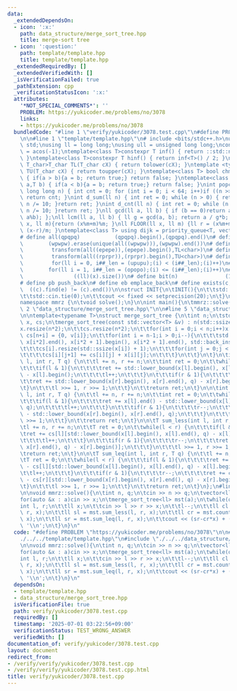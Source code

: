 ```yaml
---
data:
  _extendedDependsOn:
  - icon: ':x:'
    path: data_structure/merge_sort_tree.hpp
    title: merge-sort tree
  - icon: ':question:'
    path: template/template.hpp
    title: template/template.hpp
  _extendedRequiredBy: []
  _extendedVerifiedWith: []
  _isVerificationFailed: true
  _pathExtension: cpp
  _verificationStatusIcon: ':x:'
  attributes:
    '*NOT_SPECIAL_COMMENTS*': ''
    PROBLEM: https://yukicoder.me/problems/no/3078
    links:
    - https://yukicoder.me/problems/no/3078
  bundledCode: "#line 1 \"verify/yukicoder/3078.test.cpp\"\n#define PROBLEM \"https://yukicoder.me/problems/no/3078\"\
    \n\n#line 1 \"template/template.hpp\"\n# include <bits/stdc++.h>\nusing namespace\
    \ std;\nusing ll = long long;\nusing ull = unsigned long long;\nconst double pi\
    \ = acos(-1);\ntemplate<class T>constexpr T inf() { return ::std::numeric_limits<T>::max();\
    \ }\ntemplate<class T>constexpr T hinf() { return inf<T>() / 2; }\ntemplate <typename\
    \ T_char>T_char TL(T_char cX) { return tolower(cX); }\ntemplate <typename T_char>T_char\
    \ TU(T_char cX) { return toupper(cX); }\ntemplate<class T> bool chmin(T& a,T b)\
    \ { if(a > b){a = b; return true;} return false; }\ntemplate<class T> bool chmax(T&\
    \ a,T b) { if(a < b){a = b; return true;} return false; }\nint popcnt(unsigned\
    \ long long n) { int cnt = 0; for (int i = 0; i < 64; i++)if ((n >> i) & 1)cnt++;\
    \ return cnt; }\nint d_sum(ll n) { int ret = 0; while (n > 0) { ret += n % 10;\
    \ n /= 10; }return ret; }\nint d_cnt(ll n) { int ret = 0; while (n > 0) { ret++;\
    \ n /= 10; }return ret; }\nll gcd(ll a, ll b) { if (b == 0)return a; return gcd(b,\
    \ a%b); };\nll lcm(ll a, ll b) { ll g = gcd(a, b); return a / g*b; };\nll MOD(ll\
    \ x, ll m){return (x%m+m)%m; }\nll FLOOR(ll x, ll m) {ll r = (x%m+m)%m; return\
    \ (x-r)/m; }\ntemplate<class T> using dijk = priority_queue<T, vector<T>, greater<T>>;\n\
    # define all(qpqpq)           (qpqpq).begin(),(qpqpq).end()\n# define UNIQUE(wpwpw)\
    \        (wpwpw).erase(unique(all((wpwpw))),(wpwpw).end())\n# define LOWER(epepe)\
    \         transform(all((epepe)),(epepe).begin(),TL<char>)\n# define UPPER(rprpr)\
    \         transform(all((rprpr)),(rprpr).begin(),TU<char>)\n# define rep(i,upupu)\
    \         for(ll i = 0, i##_len = (upupu);(i) < (i##_len);(i)++)\n# define reps(i,opopo)\
    \        for(ll i = 1, i##_len = (opopo);(i) <= (i##_len);(i)++)\n# define len(x)\
    \                ((ll)(x).size())\n# define bit(n)               (1LL << (n))\n\
    # define pb push_back\n# define eb emplace_back\n# define exists(c, e)       \
    \  ((c).find(e) != (c).end())\n\nstruct INIT{\n\tINIT(){\n\t\tstd::ios::sync_with_stdio(false);\n\
    \t\tstd::cin.tie(0);\n\t\tcout << fixed << setprecision(20);\n\t}\n}INIT;\n\n\
    namespace mmrz {\n\tvoid solve();\n}\n\nint main(){\n\tmmrz::solve();\n}\n#line\
    \ 2 \"data_structure/merge_sort_tree.hpp\"\n\n#line 5 \"data_structure/merge_sort_tree.hpp\"\
    \n\ntemplate<typename T>\nstruct merge_sort_tree {\n\tint n;\n\tstd::vector<std::vector<T>>\
    \ x, cs;\n\tmerge_sort_tree(const std::vector<T> &v) : n(std::ssize(v)) {\n\t\t\
    x.resize(n*2);\n\t\tcs.resize(n*2);\n\t\tfor(int i = 0;i < n;i++)x[n+i] = {v[i]},\
    \ cs[n+i] = {0, v[i]};\n\t\tfor(int i = n-1;i > 0;i--){\n\t\t\tstd::merge(x[i*2].begin(),\
    \ x[i*2].end(), x[i*2 + 1].begin(), x[i*2 + 1].end(), std::back_inserter(x[i]));\n\
    \t\t\tcs[i].resize(std::ssize(x[i]) + 1);\n\t\t\tfor(int j = 0;j < std::ssize(x[i]);j++){\n\
    \t\t\t\tcs[i][j+1] += cs[i][j] + x[i][j];\n\t\t\t}\n\t\t}\n\t}\n\tint count_less(int\
    \ l, int r, T q) {\n\t\tl += n, r += n;\n\t\tint ret = 0;\n\t\twhile(l < r) {\n\
    \t\t\tif(l & 1){\n\t\t\t\tret += std::lower_bound(x[l].begin(), x[l].end(), q)\
    \ - x[l].begin();\n\t\t\t\tl++;\n\t\t\t}\n\t\t\tif(r & 1){\n\t\t\t\tr--;\n\t\t\
    \t\tret += std::lower_bound(x[r].begin(), x[r].end(), q) - x[r].begin();\n\t\t\
    \t}\n\t\t\tl >>= 1, r >>= 1;\n\t\t}\n\t\treturn ret;\n\t}\n\n\tint count_leq(int\
    \ l, int r, T q) {\n\t\tl += n, r += n;\n\t\tint ret = 0;\n\t\twhile(l < r) {\n\
    \t\t\tif(l & 1){\n\t\t\t\tret += x[l].end() - std::lower_bound(x[l].begin(), x[l].end(),\
    \ q);\n\t\t\t\tl++;\n\t\t\t}\n\t\t\tif(r & 1){\n\t\t\t\tr--;\n\t\t\t\tret += x[r].end()\
    \ - std::lower_bound(x[r].begin(), x[r].end(), q);\n\t\t\t}\n\t\t\tl >>= 1, r\
    \ >>= 1;\n\t\t}\n\t\treturn ret;\n\t}\n\n\tT sum_less(int l, int r, T q) {\n\t\
    \tl += n, r += n;\n\t\tT ret = 0;\n\t\twhile(l < r) {\n\t\t\tif(l & 1){\n\t\t\t\
    \tret += cs[l][std::lower_bound(x[l].begin(), x[l].end(), q) - x[l].begin()];\n\
    \t\t\t\tl++;\n\t\t\t}\n\t\t\tif(r & 1){\n\t\t\t\tr--;\n\t\t\t\tret += cs[r][std::lower_bound(x[r].begin(),\
    \ x[r].end(), q) - x[r].begin()];\n\t\t\t}\n\t\t\tl >>= 1, r >>= 1;\n\t\t}\n\t\
    \treturn ret;\n\t}\n\n\tT sum_leq(int l, int r, T q) {\n\t\tl += n, r += n;\n\t\
    \tT ret = 0;\n\t\twhile(l < r) {\n\t\t\tif(l & 1){\n\t\t\t\tret += cs[l].back()\
    \ - cs[l][std::lower_bound(x[l].begin(), x[l].end(), q) - x[l].begin()];\n\t\t\
    \t\tl++;\n\t\t\t}\n\t\t\tif(r & 1){\n\t\t\t\tr--;\n\t\t\t\tret += cs[r].back()\
    \ - cs[r][std::lower_bound(x[r].begin(), x[r].end(), q) - x[r].begin()];\n\t\t\
    \t}\n\t\t\tl >>= 1, r >>= 1;\n\t\t}\n\t\treturn ret;\n\t}\n};\n#line 5 \"verify/yukicoder/3078.test.cpp\"\
    \n\nvoid mmrz::solve(){\n\tint n, q;\n\tcin >> n >> q;\n\tvector<ll> a(n);\n\t\
    for(auto &x : a)cin >> x;\n\tmerge_sort_tree<ll> mst(a);\n\twhile(q--){\n\t\t\
    int l, r;\n\t\tll x;\n\t\tcin >> l >> r >> x;\n\t\tl--;\n\t\tll cl = mst.count_less(l,\
    \ r, x);\n\t\tll sl = mst.sum_less(l, r, x);\n\t\tll cr = mst.count_leq(l, r,\
    \ x);\n\t\tll sr = mst.sum_leq(l, r, x);\n\t\tcout << (sr-cr*x) + (cl*x-sl) <<\
    \ '\\n';\n\t}\n}\n"
  code: "#define PROBLEM \"https://yukicoder.me/problems/no/3078\"\n\n#include \"\
    ./../../template/template.hpp\"\n#include \"./../../data_structure/merge_sort_tree.hpp\"\
    \n\nvoid mmrz::solve(){\n\tint n, q;\n\tcin >> n >> q;\n\tvector<ll> a(n);\n\t\
    for(auto &x : a)cin >> x;\n\tmerge_sort_tree<ll> mst(a);\n\twhile(q--){\n\t\t\
    int l, r;\n\t\tll x;\n\t\tcin >> l >> r >> x;\n\t\tl--;\n\t\tll cl = mst.count_less(l,\
    \ r, x);\n\t\tll sl = mst.sum_less(l, r, x);\n\t\tll cr = mst.count_leq(l, r,\
    \ x);\n\t\tll sr = mst.sum_leq(l, r, x);\n\t\tcout << (sr-cr*x) + (cl*x-sl) <<\
    \ '\\n';\n\t}\n}\n"
  dependsOn:
  - template/template.hpp
  - data_structure/merge_sort_tree.hpp
  isVerificationFile: true
  path: verify/yukicoder/3078.test.cpp
  requiredBy: []
  timestamp: '2025-07-01 03:22:56+09:00'
  verificationStatus: TEST_WRONG_ANSWER
  verifiedWith: []
documentation_of: verify/yukicoder/3078.test.cpp
layout: document
redirect_from:
- /verify/verify/yukicoder/3078.test.cpp
- /verify/verify/yukicoder/3078.test.cpp.html
title: verify/yukicoder/3078.test.cpp
---
```

